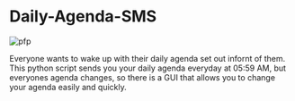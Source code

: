 # Daily-Agenda-SMS
![pfp](C:/Users/Londo/Downloads/New%20Project.png?raw=true)


Everyone wants to wake up with their daily agenda set out infornt of them. This python script sends you your daily agenda everyday at 05:59 AM, but everyones agenda changes, so there is a GUI that allows you to change your agenda easily and quickly.
